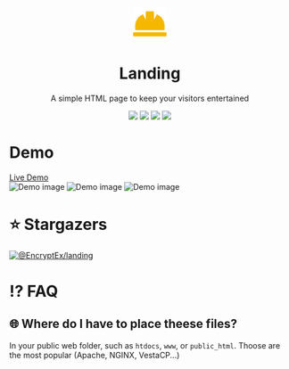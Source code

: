 <p align="center"><a href="#"><img src="https://github.com/EncryptEx/landing/blob/original/build.png" alt="Hat" height="60"/></a></p>
<h1 align="center">Landing</h1>
<p align="center">A simple HTML page to keep your visitors entertained</p>
<p align="center">
	<img src="https://img.shields.io/github/repo-size/EncryptEx/landing"/>
	<img src="https://img.shields.io/github/languages/top/EncryptEx/landing"/>
	<img src="https://img.shields.io/github/last-commit/EncryptEx/landing?"/>
	<img src="https://img.shields.io/discord/729442309145493597"/>
</p>

# Demo
<a href="https://encryptex.me/landing/">Live Demo</a><br>
![Demo image](https://encryptex.me/landing/assets/img/3.png)
![Demo image](https://encryptex.me/landing/assets/img/2a.png)
![Demo image](https://encryptex.me/landing/assets/img/1.png)
# ⭐ Stargazers <br>
[![@EncryptEx/landing](https://reporoster.com/stars/EncryptEx/landing)](https://github.com/EncryptEx/landing/stargazers)

# ⁉ FAQ
## 🌐 Where do I have to place theese files?
In your public web folder, such as ``htdocs``, ``www``, or ``public_html``. Thoose are the most popular (Apache, NGINX, VestaCP...) 
